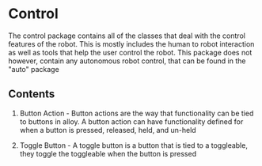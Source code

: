 # Control
The control package contains all of the classes that deal with the control features of the robot. 
This is mostly includes the human to robot interaction as well as tools that help the user
control the robot. This package does not however, contain any autonomous robot control, that can be found 
in the "auto" package

## Contents 

1. Button Action - Button actions are the way that functionality can be tied to buttons in alloy. A button action can 
have functionality defined for when a button is pressed, released, held, and un-held

2. Toggle Button - A toggle button is a button that is tied to a toggleable, they toggle the toggleable when the button 
is pressed
